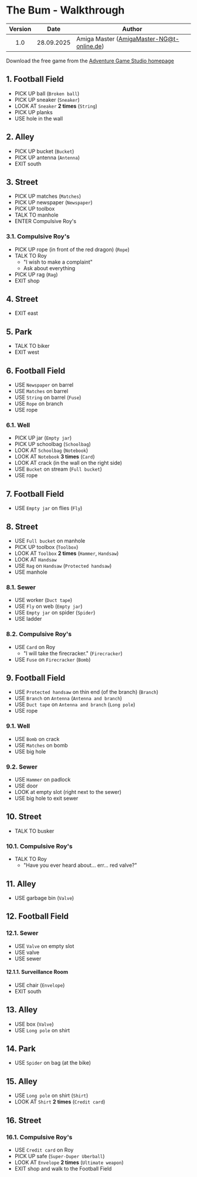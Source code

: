 # The Bum - Walkthrough

| Version | Date       | Author
|:-------:|------------|-------------------------------------------
|   1.0   | 28.09.2025 | Amiga Master (AmigaMaster-NG@t-online.de)

Download the free game from the [Adventure Game Studio homepage](https://www.adventuregamestudio.co.uk/play/game/1673)

## 1. Football Field

- PICK UP ball (`Broken ball`)
- PICK UP sneaker (`Sneaker`)
- LOOK AT `Sneaker` **2 times** (`String`)
- PICK UP planks
- USE hole in the wall

## 2. Alley

- PICK UP bucket (`Bucket`)
- PICK UP antenna (`Antenna`)
- EXIT south

## 3. Street

- PICK UP matches (`Matches`)
- PICK UP newspaper (`Newspaper`)
- PICK UP toolbox
- TALK TO manhole
- ENTER Compulsive Roy's

### 3.1. Compulsive Roy's

- PICK UP rope (in front of the red dragon) (`Rope`)
- TALK TO Roy
  - "I wish to make a complaint"
  - Ask about everything
- PICK UP rag (`Rag`)
- EXIT shop

## 4. Street

- EXIT east

## 5. Park

- TALK TO biker
- EXIT west

## 6. Football Field

- USE `Newspaper` on barrel
- USE `Matches` on barrel
- USE `String` on barrel (`Fuse`)
- USE `Rope` on branch
- USE rope

### 6.1. Well

- PICK UP jar (`Empty jar`)
- PICK UP schoolbag (`Schoolbag`)
- LOOK AT `Schoolbag` (`Notebook`)
- LOOK AT `Notebook` **3 times** (`Card`)
- LOOK AT crack (in the wall on the right side)
- USE `Bucket` on stream (`Full bucket`)
- USE rope

## 7. Football Field

- USE `Empty jar` on flies (`Fly`)

## 8. Street

- USE `Full bucket` on manhole
- PICK UP toolbox (`Toolbox`)
- LOOK AT `Toolbox` **2 times** (`Hammer`, `Handsaw`)
- LOOK AT `Handsaw`
- USE `Rag` on `Handsaw` (`Protected handsaw`)
- USE manhole

### 8.1. Sewer

- USE worker (`Duct tape`)
- USE `Fly` on web (`Empty jar`)
- USE `Empty jar` on spider (`Spider`)
- USE ladder

### 8.2. Compulsive Roy's

- USE `Card` on Roy
  - "I will take the firecracker." (`Firecracker`)
- USE `Fuse` on `Firecracker` (`Bomb`)

## 9. Football Field

- USE `Protected handsaw` on thin end (of the branch) (`Branch`)
- USE `Branch` on `Antenna` (`Antenna and branch`)
- USE `Duct tape` on `Antenna and branch` (`Long pole`)
- USE rope

### 9.1. Well

- USE `Bomb` on crack
- USE `Matches` on bomb
- USE big hole

### 9.2. Sewer

- USE `Hammer` on padlock
- USE door
- LOOK at empty slot (right next to the sewer)
- USE big hole to exit sewer

## 10. Street

- TALK TO busker

### 10.1. Compulsive Roy's

- TALK TO Roy
  - "Have you ever heard about... err... red valve?"

## 11. Alley

- USE garbage bin (`Valve`)

## 12. Football Field

### 12.1. Sewer

- USE `Valve` on empty slot
- USE valve
- USE sewer

#### 12.1.1. Surveillance Room

- USE chair (`Envelope`)
- EXIT south

## 13. Alley

- USE box (`Valve`)
- USE `Long pole` on shirt

## 14. Park

- USE `Spider` on bag (at the bike)

## 15. Alley

- USE `Long pole` on shirt (`Shirt`)
- LOOK AT `Shirt` **2 times** (`Credit card`)

## 16. Street

### 16.1. Compulsive Roy's

- USE `Credit card` on Roy
- PICK UP safe (`Super-Duper Uberball`)
- LOOK AT `Envelope` **2 times** (`Ultimate weapon`)
- EXIT shop and walk to the Football Field
